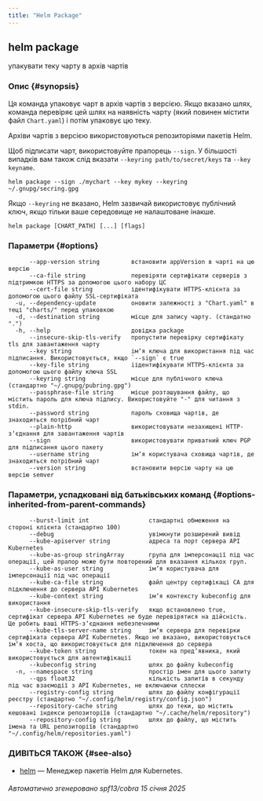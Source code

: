 ```yaml
---
title: "Helm Package"
---
```


## helm package

упакувати теку чарту в архів чартів

### Опис {#synopsis}

Ця команда упаковує чарт в архів чартів з версією. Якщо вказано шлях, команда перевіряє цей шлях на наявність чарту (який повинен містити файл `Chart.yaml`) і потім упаковує цю теку.

Архіви чартів з версією використовуються репозиторіями пакетів Helm.

Щоб підписати чарт, використовуйте прапорець `--sign`. У більшості випадків вам також слід вказати `--keyring path/to/secret/keys` та `--key keyname`.

```shell
helm package --sign ./mychart --key mykey --keyring ~/.gnupg/secring.gpg
```

Якщо `--keyring` не вказано, Helm зазвичай використовує публічний ключ, якщо тільки ваше середовище не налаштоване інакше.

```shell
helm package [CHART_PATH] [...] [flags]
```

### Параметри {#options}

```none
      --app-version string         встановити appVersion в чарті на цю версію
      --ca-file string             перевіряти сертифікати серверів з підтримкою HTTPS за допомогою цього набору ЦС
      --cert-file string           ідентифікувати HTTPS-клієнта за допомогою цього файлу SSL-сертифіката
  -u, --dependency-update          оновити залежності з "Chart.yaml" в теці "charts/" перед упаковкою
  -d, --destination string         місце для запису чарту. (стандатно ".")
  -h, --help                       довідка package
      --insecure-skip-tls-verify   пропустити перевірку сертифікату tls для завантаження чарту
      --key string                 імʼя ключа для використання під час підписання. Використовується, якщо `--sign` є true
      --key-file string            iідентифікувати HTTPS-клієнта за допомогою цього файлу ключа SSL
      --keyring string             місце для публічного ключа (стандартно "~/.gnupg/pubring.gpg")
      --passphrase-file string     місце розташування файлу, що містить пароль для ключа підпису. Використовуйте "-" для читання з stdin.
      --password string            пароль сховища чартів, де знаходиться потрібний чарт
      --plain-http                 використовувати незахищені HTTP-зʼєднання для завантаження чартів
      --sign                       використовувати приватний ключ PGP для підписання цього пакету
      --username string            імʼя користувача сховища чартів, де знаходиться потрібний чарт
      --version string             встановити версію чарту на цю версію semver
```

### Параметри, успадковані від батьківських команд {#options-inherited-from-parent-commands}

```none
      --burst-limit int                 стандартні обмеження на стороні клієнта (стандартно 100)
      --debug                           увімкнути розширений вивід
      --kube-apiserver string           адреса та порт сервера API Kubernetes
      --kube-as-group stringArray       група для імперсонації під час операції, цей прапор може бути повторений для вказання кількох груп.
      --kube-as-user string             імʼя користувача для імперсонації під час операції
      --kube-ca-file string             файл центру сертифікаці СА для підключення до сервера API Kubernetes
      --kube-context string             імʼя контексту kubeconfig для використання
      --kube-insecure-skip-tls-verify   якщо встановлено true, сертифікат сервера API Kubernetes не буде перевірятися на дійсність. Це робить ваші HTTPS-зʼєднання небезпечними
      --kube-tls-server-name string     імʼя сервера для перевірки сертифіката сервера API Kubernetes. Якщо не вказано, використовується імʼя хоста, що використовується для підключення до сервера
      --kube-token string               токен на предʼявника, який використовується для автентифікації
      --kubeconfig string               шлях до файлу kubeconfig
  -n, --namespace string                простір імен для цього запиту
      --qps float32                     кількість запитів в секунду під час взаємодії з API Kubernetes, не включаючи сплески
      --registry-config string          шлях до файлу конфігурації реєстру (стандартно "~/.config/helm/registry/config.json")
      --repository-cache string         шлях до теки, що містить кешовані індекси репозиторіїв (стандартно "~/.cache/helm/repository")
      --repository-config string        шлях до файлу, що містить імена та URL репозиторіїв (стандартно "~/.config/helm/repositories.yaml")
```

### ДИВІТЬСЯ ТАКОЖ {#see-also}

* [helm](helm.md) — Менеджер пакетів Helm для Kubernetes.

###### Автоматично згенеровано spf13/cobra 15 січня 2025
